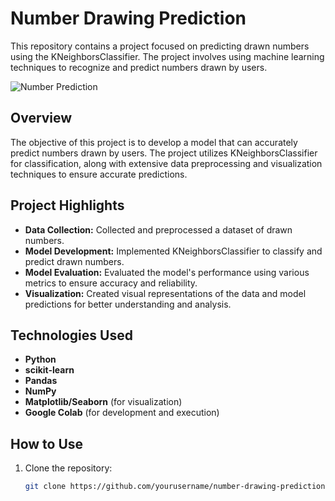# Number Drawing Prediction

This repository contains a project focused on predicting drawn numbers using the KNeighborsClassifier. The project involves using machine learning techniques to recognize and predict numbers drawn by users.

![Number Prediction](https://media.giphy.com/media/3oEjI6SIIHBdRxXI40/giphy.gif)

## Overview

The objective of this project is to develop a model that can accurately predict numbers drawn by users. The project utilizes KNeighborsClassifier for classification, along with extensive data preprocessing and visualization techniques to ensure accurate predictions.

## Project Highlights

- **Data Collection:** Collected and preprocessed a dataset of drawn numbers.
- **Model Development:** Implemented KNeighborsClassifier to classify and predict drawn numbers.
- **Model Evaluation:** Evaluated the model's performance using various metrics to ensure accuracy and reliability.
- **Visualization:** Created visual representations of the data and model predictions for better understanding and analysis.

## Technologies Used

- **Python**
- **scikit-learn**
- **Pandas**
- **NumPy**
- **Matplotlib/Seaborn** (for visualization)
- **Google Colab** (for development and execution)

## How to Use

1. Clone the repository:
   ```bash
   git clone https://github.com/yourusername/number-drawing-prediction.git
